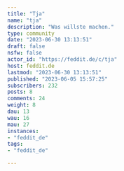 ```yaml
---
title: "Tja" 
name: "tja"
description: "Was willste machen."
type: community
date: "2023-06-30 13:13:51"
draft: false
nsfw: false
actor_id: "https://feddit.de/c/tja"
host: feddit.de
lastmod: "2023-06-30 13:13:51"
published: "2023-06-05 15:57:25"
subscribers: 232
posts: 8
comments: 24
weight: 8
dau: 13
wau: 16
mau: 27
instances:
- "feddit_de"
tags: 
- "feddit_de"

---
```

